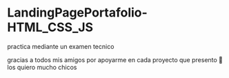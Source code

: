 # LandingPagePortafolio-HTML_CSS_JS
practica mediante un examen tecnico 

gracias a todos mis amigos por apoyarme en cada proyecto que presento 💪 los quiero mucho chicos
